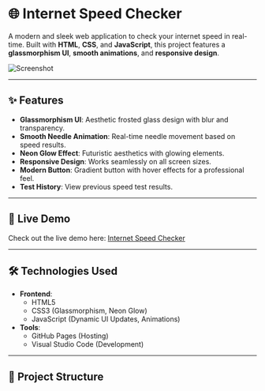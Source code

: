 # 🌐 Internet Speed Checker

A modern and sleek web application to check your internet speed in real-time. Built with **HTML**, **CSS**, and **JavaScript**, this project features a **glassmorphism UI**, **smooth animations**, and **responsive design**.

![Screenshot](https://via.placeholder.com/800x500.png?text=Internet+Speed+Checker+Screenshot) <!-- Add a screenshot here -->

---

## ✨ Features

- **Glassmorphism UI**: Aesthetic frosted glass design with blur and transparency.
- **Smooth Needle Animation**: Real-time needle movement based on speed results.
- **Neon Glow Effect**: Futuristic aesthetics with glowing elements.
- **Responsive Design**: Works seamlessly on all screen sizes.
- **Modern Button**: Gradient button with hover effects for a professional feel.
- **Test History**: View previous speed test results.

---

## 🚀 Live Demo

Check out the live demo here: [Internet Speed Checker](https://peshaladilshan.github.io/internet-speed-checker/)

---

## 🛠️ Technologies Used

- **Frontend**:
  - HTML5
  - CSS3 (Glassmorphism, Neon Glow)
  - JavaScript (Dynamic UI Updates, Animations)
- **Tools**:
  - GitHub Pages (Hosting)
  - Visual Studio Code (Development)

---

## 📂 Project Structure